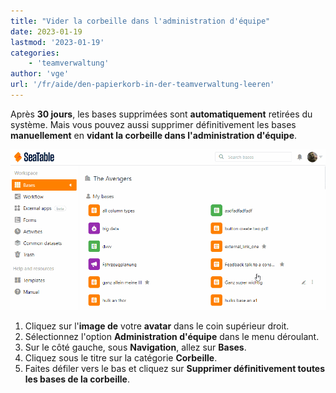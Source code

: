```yaml
---
title: "Vider la corbeille dans l'administration d'équipe"
date: 2023-01-19
lastmod: '2023-01-19'
categories:
    - 'teamverwaltung'
author: 'vge'
url: '/fr/aide/den-papierkorb-in-der-teamverwaltung-leeren'
---
```


Après **30 jours**, les bases supprimées sont **automatiquement** retirées du système. Mais vous pouvez aussi supprimer définitivement les bases **manuellement** en **vidant la corbeille dans l'administration d'équipe**.

![Vider la corbeille](images/Den-Papierkorb-leeren.gif)

1. Cliquez sur l'**image de** votre **avatar** dans le coin supérieur droit.
2. Sélectionnez l'option **Administration d'équipe** dans le menu déroulant.
3. Sur le côté gauche, sous **Navigation**, allez sur **Bases**.
4. Cliquez sous le titre sur la catégorie **Corbeille**.
5. Faites défiler vers le bas et cliquez sur **Supprimer définitivement toutes les bases de la corbeille**.
